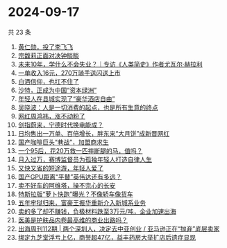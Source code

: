 # 2024-09-17

共 23 条

<!-- BEGIN 36KR -->
<!-- 最后更新时间 2024-09-17 02:18:33 +0800 -->
1. [黄仁勋，投了李飞飞](https://36kr.com/p/2950951598366856)
1. [宗馥莉正面对决钟睒睒](https://36kr.com/p/2952115487842438)
1. [未来10年，学什么不会失业？｜专访《人类简史》作者尤瓦尔·赫拉利](https://36kr.com/p/2949755394859144)
1. [一单收入16元，270万骑手送闪送上市](https://36kr.com/p/2950820254867848)
1. [白酒信仰，也扛不住了](https://36kr.com/p/2951049283149957)
1. [沙特，正成为中国“资本绿洲”](https://36kr.com/p/2950799475171713)
1. [年轻人在县城实现了“豪华酒店自由”](https://36kr.com/p/2952076538437761)
1. [吴晓波：人是一切消费的起点，也是所有生意的终点](https://36kr.com/p/2951338789707911)
1. [网红周鸿祎，涨不动粉了](https://36kr.com/p/2952018387214720)
1. [剑指蔚来，宁德时代换电能成？](https://36kr.com/p/2952192654680450)
1. [日均售出一万单、百倍增长，胖东来“大月饼”成新晋网红](https://36kr.com/p/2950778884153473)
1. [国产咖啡巨头“巷战”，加盟商求生](https://36kr.com/p/2952124706349448)
1. [一个95后，花20万救一匹摔断腿的马，值吗？](https://36kr.com/p/2949753388851328)
1. [月入过万，赛博监督员为孤独年轻人打造自律人生](https://36kr.com/p/2950863883280259)
1. [又快又省的短途游，年轻人爱了](https://36kr.com/p/2951979724071304)
1. [国产GPU距离“平替”英伟达还有多远？](https://36kr.com/p/2950844011798657)
1. [卖不好车的阿维塔，操不完心的长安](https://36kr.com/p/2952130353733506)
1. [特斯拉版“萝卜快跑”曝光？不像轿车像货车](https://36kr.com/p/2950754177737096)
1. [五年牢狱归来，富豪王振华重新介入新城系业务](https://36kr.com/p/2951452708691591)
1. [卖的多了却不赚钱，负极材料跌至3万元/吨，企业加速出海](https://36kr.com/p/2952124947193988)
1. [医美是护肤品内卷最高维的商业出路吗？](https://36kr.com/p/2951192434205063)
1. [出海周刊112期 | 两个深圳人，决定去中亚创业 / 亚马逊正在“抛弃”底层卖家](https://36kr.com/p/2952146825486464)
1. [绑定九芝堂浮亏上亿，商誉超47亿，益丰药房大举扩店后遗症显现](https://36kr.com/p/2952099739639426)
<!-- END 36KR -->